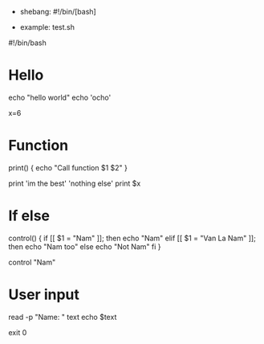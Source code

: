 - shebang: #!/bin/[bash]

- example: test.sh

#!/bin/bash

# Hello

echo "hello world"
echo 'ocho'

x=6

# Function

print() {
    echo "Call function $1 $2"
}

print 'im the best' 'nothing else'
print $x

# If else
control() {
  if [[ $1 = "Nam" ]]; then
    echo "Nam"
  elif [[ $1 = "Van La Nam" ]]; then 
    echo "Nam too"
  else
    echo "Not Nam"
  fi
}

control "Nam"

# User input

read -p "Name: " text
echo $text

exit 0
